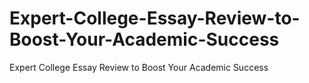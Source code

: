 # Expert-College-Essay-Review-to-Boost-Your-Academic-Success
Expert College Essay Review to Boost Your Academic Success
